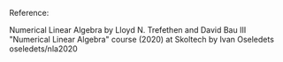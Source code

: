 
Reference:

Numerical Linear Algebra by Lloyd N. Trefethen and David Bau III
"Numerical Linear Algebra" course (2020) at Skoltech by Ivan Oseledets oseledets/nla2020
